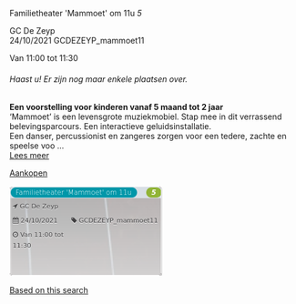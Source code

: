 Familietheater 'Mammoet' om 11u *5*

GC De Zeyp  
24/10/2021 GCDEZEYP\_mammoet11  

Van 11:00 tot 11:30

  

###### *Haast u! Er zijn nog maar enkele plaatsen over.*

  

**Een voorstelling voor kinderen vanaf 5 maand tot 2 jaar**  
‘Mammoet’ is een levensgrote muziekmobiel. Stap mee in dit verrassend belevingsparcours. Een interactieve geluidsinstallatie.  
Een danser, percussionist en zangeres zorgen voor een tedere, zachte en speelse voo  ...  
[Lees meer](https://tickets.vgc.be/activity/subscribe/GCDEZEYP_mammoet11)

[Aankopen](https://tickets.vgc.be/ticketingActivity/subscribe/GCDEZEYP_mammoet11)

![](64055.png)

[Based on this search](https://tickets.vgc.be/activity/index?&vrijeplaatsen=1&Age%5B%5D=3%2C4&entity=276)
